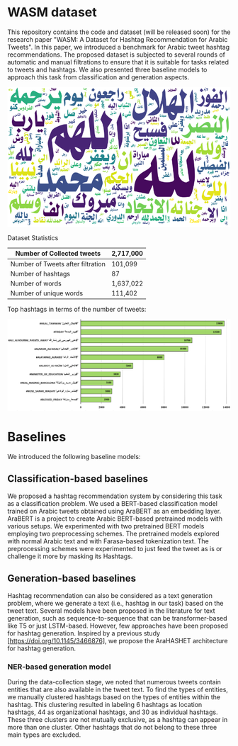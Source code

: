 # WASM dataset

This repository contains the code and dataset (will be released soon) for the research paper "WASM: A Dataset for Hashtag Recommendation for Arabic Tweets". In this paper, we introduced a benchmark for Arabic tweet hashtag recommendations. The proposed dataset is subjected to several rounds of automatic and manual filtrations to ensure that it is suitable for tasks related to tweets and hashtags. We also presented three baseline models to approach this task from classification and generation aspects.

![Word Cloud](figures/words_cloud.png)

Dataset Statistics

| Number of Collected tweets        | 2,717,000 |
| --------------------------------- | ------- |
| Number of Tweets after filtration | 101,099  |
| Number of hashtags                | 87      |
| Number of words                   | 1,637,022 |
| Number of unique words            | 111,402  |


Top hashtags in terms of the number of tweets:

![Top Hashtags according to the number of tweets](figures/top_hashtags.png)


# Baselines

We introduced the following baseline models:

## Classification-based baselines

We proposed a hashtag recommendation system by considering this task as a classification problem. We used a BERT-based classification model trained on Arabic tweets obtained using AraBERT as an embedding layer. AraBERT is a project to create Arabic BERT-based pretrained models with various setups. We experimented with two pretrained BERT models employing two preprocessing schemes. The pretrained models explored with normal Arabic text and with Farasa-based tokenization text. The preprocessing schemes were experimented to just feed the tweet as is or challenge it more by masking its Hashtags.


## Generation-based baselines

Hashtag recommendation can also be considered as a text generation problem, where we generate a text (i.e., hashtag in our task) based on the tweet text. Several models have been proposed in the literature for text generation, such as sequence-to-sequence that can be transformer-based like T5 or just LSTM-based. However, few approaches have been proposed for hashtag generation. Inspired by a previous study [https://doi.org/10.1145/3466876], we propose the AraHASHET architecture for hashtag generation.


### NER-based generation model

During the data-collection stage, we noted that numerous tweets contain entities that are also available in the tweet text. To find the types of entities, we manually clustered hashtags based on the types of entities within the hashtag. This clustering resulted in labeling 6 hashtags as location hashtags, 44 as
organizational hashtags, and 30 as individual hashtags. These three clusters are not mutually exclusive, as a hashtag can appear in more than one cluster. Other hashtags that do not belong to these three main types are excluded.
